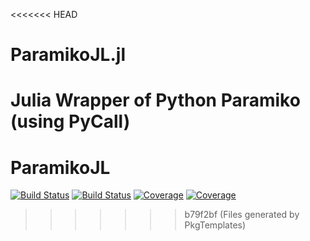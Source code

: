 <<<<<<< HEAD
# ParamikoJL.jl
Julia Wrapper of Python Paramiko (using PyCall)
=======
# ParamikoJL

[![Build Status](https://github.com/IvanKuznetsoff/ParamikoJL.jl/actions/workflows/CI.yml/badge.svg?branch=main)](https://github.com/IvanKuznetsoff/ParamikoJL.jl/actions/workflows/CI.yml?query=branch%3Amain)
[![Build Status](https://app.travis-ci.com/IvanKuznetsoff/ParamikoJL.jl.svg?branch=main)](https://app.travis-ci.com/IvanKuznetsoff/ParamikoJL.jl)
[![Coverage](https://codecov.io/gh/IvanKuznetsoff/ParamikoJL.jl/branch/main/graph/badge.svg)](https://codecov.io/gh/IvanKuznetsoff/ParamikoJL.jl)
[![Coverage](https://coveralls.io/repos/github/IvanKuznetsoff/ParamikoJL.jl/badge.svg?branch=main)](https://coveralls.io/github/IvanKuznetsoff/ParamikoJL.jl?branch=main)
>>>>>>> b79f2bf (Files generated by PkgTemplates)

